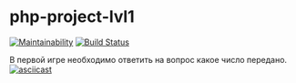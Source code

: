 # php-project-lvl1

[![Maintainability](https://api.codeclimate.com/v1/badges/edbbc80b66b9b97c8393/maintainability)](https://codeclimate.com/github/Anazont/php-project-lvl1/maintainability)
[![Build Status](https://travis-ci.org/Anazont/php-project-lvl1.svg?branch=master)](https://travis-ci.org/Anazont/php-project-lvl1)



В первой игре необходимо ответить на вопрос какое число передано. 
[![asciicast](https://asciinema.org/a/RDmEEeIi94DZXCKSjbsBsNWC6.svg)](https://asciinema.org/a/RDmEEeIi94DZXCKSjbsBsNWC6)
